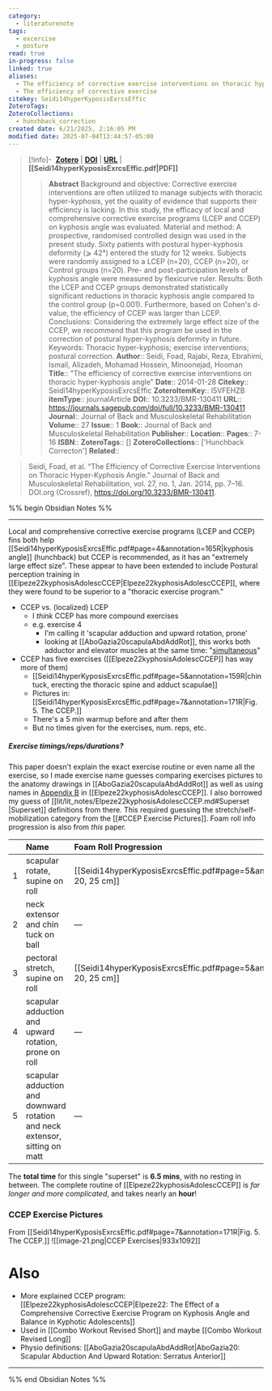 ```yaml
---
category:
  - literaturenote
tags:
  - excercise
  - posture
read: true
in-progress: false
linked: true
aliases:
  - The efficiency of corrective exercise interventions on thoracic hyper-kyphosis angle
  - The efficiency of corrective exercise
citekey: Seidi14hyperKyposisExrcsEffic
ZoteroTags: 
ZoteroCollections:
  - hunchback_correction
created date: 6/21/2025, 2:16:05 PM
modified date: 2025-07-04T13:44:57-05:00
---
```


> [!info]- &nbsp;[**Zotero**](zotero://select/library/items/I5VFEHZB)  | [**DOI**](https://doi.org/10.3233/BMR-130411) | [**URL**](https://journals.sagepub.com/doi/full/10.3233/BMR-130411) | **[[Seidi14hyperKyposisExrcsEffic.pdf|PDF]]**
>> **Abstract**
> Background and objective: Corrective exercise interventions are often utilized to manage subjects with thoracic hyper-kyphosis, yet the quality of evidence that supports their efficiency is lacking. In this study, the efficacy of local and comprehensive corrective exercise programs (LCEP and CCEP) on kyphosis angle was evaluated.  Material and method: A prospective, randomised controlled design was used in the present study. Sixty patients with postural hyper-kyphosis deformity (⩾ 42°) entered the study for 12 weeks. Subjects were randomly assigned to a LCEP (n=20), CCEP (n=20), or Control groups (n=20). Pre- and post-participation levels of kyphosis angle were measured by flexicurve ruler.  Results: Both the LCEP and CCEP groups demonstrated statistically significant reductions in thoracic kyphosis angle compared to the control group (p=0.001). Furthermore, based on Cohen's d-value, the efficiency of CCEP was larger than LCEP.  Conclusions: Considering the extremely large effect size of the CCEP, we recommend that this program be used in the correction of postural hyper-kyphosis deformity in future.  Keywords: Thoracic hyper-kyphosis; exercise interventions; postural correction.
> > **Author**:: Seidi, Foad,  Rajabi, Reza,  Ebrahimi, Ismail,  Alizadeh, Mohamad Hossein,  Minoonejad, Hooman
> **Title**:: "The efficiency of corrective exercise interventions on thoracic hyper-kyphosis angle"
> **Date**:: 2014-01-28
> **Citekey**:: Seidi14hyperKyposisExrcsEffic
> **ZoteroItemKey**:: I5VFEHZB
> **itemType**:: journalArticle
> **DOI**:: 10.3233/BMR-130411
> **URL**:: https://journals.sagepub.com/doi/full/10.3233/BMR-130411
> **Journal**:: Journal of Back and Musculoskeletal Rehabilitation
> **Volume**:: 27
> **Issue**:: 1
> **Book**:: Journal of Back and Musculoskeletal Rehabilitation
> **Publisher**:: 
> **Location**:: 
> **Pages**:: 7-16
> **ISBN**:: 
> **ZoteroTags**:: []
> **ZoteroCollections**:: ['Hunchback Correcton']
> **Related**::

>  Seidi, Foad, et al. “The Efficiency of Corrective Exercise Interventions on Thoracic Hyper-Kyphosis Angle.” Journal of Back and Musculoskeletal Rehabilitation, vol. 27, no. 1, Jan. 2014, pp. 7–16. DOI.org (Crossref), https://doi.org/10.3233/BMR-130411.

%% begin Obsidian Notes %%
___
Local and comprehensive corrective exercise programs (LCEP and CCEP) fins both help [[Seidi14hyperKyposisExrcsEffic.pdf#page=4&annotation=165R|kyphosis angle]] (hunchback) but CCEP is recommended, as it has an "extremely large effect size".  These appear to have been extended to include Postural perception training in [[Elpeze22kyphosisAdolescCCEP|Elpeze22kyphosisAdolescCCEP]], where they were found to be superior to a "thoracic exercise program."
- CCEP vs. (localized) LCEP
	- I *think* CCEP has more compound exercises
	- e.g. exercise 4
		- I'm calling it 'scapular adduction and upward rotation, prone'
		- looking at [[AboGazia20scapulaAbdAddRot]], this works both adductor and elevator muscles at the same time: "[simultaneous](Seidi14hyperKyposisExrcsEffic.pdf#page=8&annotation=177R)"
- CCEP has five exercises ([[Elpeze22kyphosisAdolescCCEP]] has way more of them)
	- [[Seidi14hyperKyposisExrcsEffic.pdf#page=5&annotation=159R|chin tuck, erecting the thoracic spine and adduct scapulae]]
	- Pictures in: [[Seidi14hyperKyposisExrcsEffic.pdf#page=7&annotation=171R|Fig. 5. The CCEP.]]
	- There's a 5 min warmup before and after them
	- But no times given for the exercises, num. reps, etc.
##### Exercise timings/reps/durations?
This paper doesn't explain the exact exercise routine or even name all the exercise, so I made exercise name guesses comparing exercises pictures to the anatomy drawings in [[AboGazia20scapulaAbdAddRot]] as well as using names in [Appendix B](Elpeze22kyphosisAdolescCCEP.pdf#page=12&annotation=244R) in [[Elpeze22kyphosisAdolescCCEP]].  I also borrowed my guess of [[lit/lit_notes/Elpeze22kyphosisAdolescCCEP.md#Superset  |Superset]] definitions from there. This required guessing the stretch/self-mobilization category from the [[#CCEP Exercise Pictures]].  Foam roll info progression is also from *this* paper. 

|     | Name                                                                        | Foam Roll Progression                                                         | Type     | Duration | Reps |
| :-- | :-------------------------------------------------------------------------- | :---------------------------------------------------------------------------- | -------- | -------- | ---- |
| 1   | scapular rotate, supine on roll                                             | [[Seidi14hyperKyposisExrcsEffic.pdf\#page=5\&annotation=213R\|15, 20, 25 cm]] | stretch  | 30       | 3    |
| 2   | neck extensor and chin tuck on ball                                         | —                                                                             | self-mob | 60       | 2    |
| 3   | pectoral stretch, supine on roll                                            | [[Seidi14hyperKyposisExrcsEffic.pdf\#page=5\&annotation=213R\|15, 20, 25 cm]] | stretch  | 30       | 3    |
| 4   | scapular adduction and upward rotation, prone on roll                       | —                                                                             | self-mob | 60       | 2    |
| 5   | scapular adduction and downward rotation and neck extensor, sitting on matt | —                                                                             | stretch  | 30       | 3    |

The **total time** for this single "superset" is **6.5 mins**, with no resting in between.
The complete routine of [[Elpeze22kyphosisAdolescCCEP]] is *far longer and more complicated*, and takes nearly an **hour**!
### CCEP Exercise Pictures
From  [[Seidi14hyperKyposisExrcsEffic.pdf#page=7&annotation=171R|Fig. 5. The CCEP.]]
![[image-21.png|CCEP Exercises|933x1092]]
# Also
- More explained CCEP program: [[Elpeze22kyphosisAdolescCCEP|Elpeze22: The Effect of a Comprehensive Corrective Exercise Program on Kyphosis Angle and Balance in Kyphotic Adolescents]] 
- Used in [[Combo Workout Revised Short]] and maybe [[Combo Workout Revised Long]]
- Physio definitions: [[AboGazia20scapulaAbdAddRot|AboGazia20: Scapular Abduction And Upward Rotation: Serratus Anterior]] 

___
%% end Obsidian Notes %%
